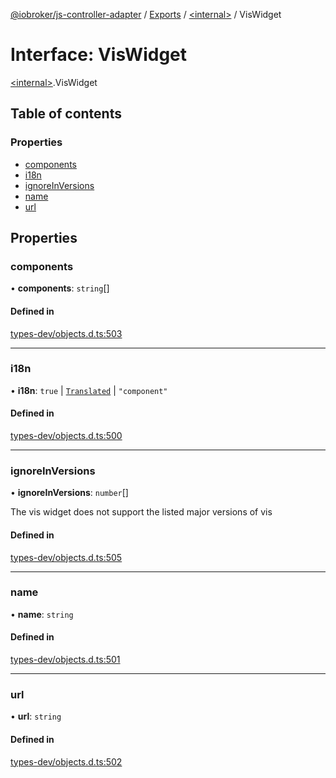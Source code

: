 [@iobroker/js-controller-adapter](../README.md) / [Exports](../modules.md) / [\<internal\>](../modules/internal_.md) / VisWidget

# Interface: VisWidget

[\<internal\>](../modules/internal_.md).VisWidget

## Table of contents

### Properties

- [components](internal_.VisWidget.md#components)
- [i18n](internal_.VisWidget.md#i18n)
- [ignoreInVersions](internal_.VisWidget.md#ignoreinversions)
- [name](internal_.VisWidget.md#name)
- [url](internal_.VisWidget.md#url)

## Properties

### components

• **components**: `string`[]

#### Defined in

[types-dev/objects.d.ts:503](https://github.com/ioBroker/ioBroker.js-controller/blob/4020943e/packages/types-dev/objects.d.ts#L503)

___

### i18n

• **i18n**: ``true`` \| [`Translated`](../modules/internal_.md#translated) \| ``"component"``

#### Defined in

[types-dev/objects.d.ts:500](https://github.com/ioBroker/ioBroker.js-controller/blob/4020943e/packages/types-dev/objects.d.ts#L500)

___

### ignoreInVersions

• **ignoreInVersions**: `number`[]

The vis widget does not support the listed major versions of vis

#### Defined in

[types-dev/objects.d.ts:505](https://github.com/ioBroker/ioBroker.js-controller/blob/4020943e/packages/types-dev/objects.d.ts#L505)

___

### name

• **name**: `string`

#### Defined in

[types-dev/objects.d.ts:501](https://github.com/ioBroker/ioBroker.js-controller/blob/4020943e/packages/types-dev/objects.d.ts#L501)

___

### url

• **url**: `string`

#### Defined in

[types-dev/objects.d.ts:502](https://github.com/ioBroker/ioBroker.js-controller/blob/4020943e/packages/types-dev/objects.d.ts#L502)
